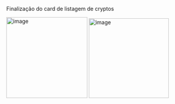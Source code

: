 Finalização do card de listagem de cryptos



 <img width="214" alt="image" src="https://user-images.githubusercontent.com/113135536/189640005-65274ce8-44d4-4bc6-94f7-ac91da90c16f.png"> <img width="211" alt="image" src="https://user-images.githubusercontent.com/113135536/189644724-95416f00-1fa0-4255-9003-a9371f933d23.png">






